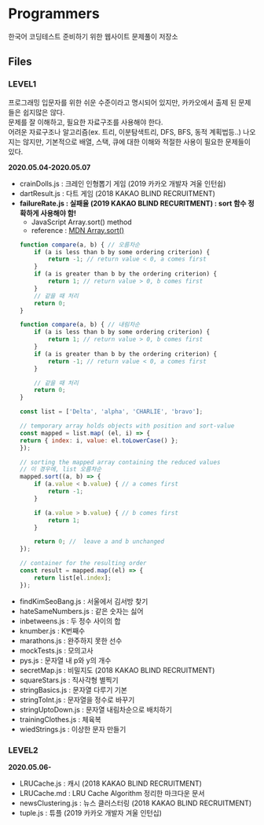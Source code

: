 # **Programmers**
한국어 코딩테스트 준비하기 위한 웹사이트 문제풀이 저장소

## **Files**

### **LEVEL1**
프로그래밍 입문자를 위한 쉬운 수준이라고 명시되어 있지만, 카카오에서 출제 된 문제들은 쉽지많은 않다. <br/>
문제를 잘 이해하고, 필요한 자료구조를 사용해야 한다. <br/>
어려운 자료구조나 알고리즘(ex. 트리, 이분탐색트리, DFS, BFS, 동적 계획법등..) 나오지는 않지만, 기본적으로 배열, 스택, 큐에 대한 이해와 적절한 사용이 필요한 문제들이 있다.

**2020.05.04-2020.05.07**
- crainDolls.js : 크레인 인형뽑기 게임 (2019 카카오 개발자 겨울 인턴쉽)
- dartResult.js : 다트 게임 (2018 KAKAO BLIND RECRUITMENT)
- **failureRate.js : 실패율 (2019 KAKAO BLIND RECURITMENT) : sort 함수 정확하게 사용해야 함!**
    - JavaScript Array.sort() method
    - reference : [MDN Array.sort()](https://developer.mozilla.org/en-US/docs/Web/JavaScript/Reference/Global_Objects/Array/sort)
    ```javascript
    function compare(a, b) { // 오름차순
        if (a is less than b by some ordering criterion) {
            return -1; // return value < 0, a comes first
        }
        if (a is greater than b by the ordering criterion) {
            return 1; // return value > 0, b comes first
        }
        // 같을 때 처리
        return 0;
    }

    function compare(a, b) { // 내림차순 
        if (a is less than b by some ordering criterion) {
            return 1; // return value > 0, b comes first
        }
        if (a is greater than b by the ordering criterion) {
            return -1; // return value < 0, a comes first
        }

        // 같을 때 처리
        return 0;
    }
    ```
    ```javascript
    const list = ['Delta', 'alpha', 'CHARLIE', 'bravo'];

    // temporary array holds objects with position and sort-value
    const mapped = list.map( (el, i) => {
    return { index: i, value: el.toLowerCase() };
    });

    // sorting the mapped array containing the reduced values
    // 이 경우에, list 오름차순
    mapped.sort((a, b) => {
        if (a.value < b.value) { // a comes first
            return -1;
        }

        if (a.value > b.value) { // b comes first
            return 1;
        }

        return 0; //  leave a and b unchanged
    });

    // container for the resulting order
    const result = mapped.map((el) => {
        return list[el.index];
    });
    ```
- findKimSeoBang.js : 서울에서 김서방 찾기
- hateSameNumbers.js : 같은 숫자는 싫어
- inbetweens.js : 두 정수 사이의 합
- knumber.js : K번째수
- marathons.js : 완주하지 못한 선수
- mockTests.js : 모의고사
- pys.js : 문자열 내 p와 y의 개수
- secretMap.js : 비밀지도 (2018 KAKAO BLIND RECRUITMENT)
- squareStars.js : 직사각형 별찍기
- stringBasics.js : 문자열 다루기 기본
- stringToInt.js : 문자열을 정수로 바꾸기
- stringUptoDown.js : 문자열 내림차순으로 배치하기
- trainingClothes.js : 체육복
- wiedStrings.js : 이상한 문자 만들기


### **LEVEL2**

**2020.05.06-**
- LRUCache.js : 캐시 (2018 KAKAO BLIND RECRUITMENT)
- LRUCache.md : LRU Cache Algorithm 정리한 마크다운 문서
- newsClustering.js : 뉴스 클러스터링 (2018 KAKAO BLIND RECRUITMENT)
- tuple.js : 튜플 (2019 카카오 개발자 겨울 인턴십)


